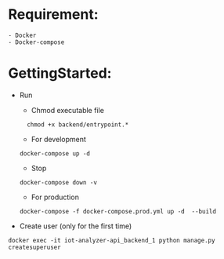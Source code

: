 # Requirement:

    - Docker
    - Docker-compose

# GettingStarted:

- Run
  - Chmod executable file
  ```code
    chmod +x backend/entrypoint.*
  ```
  - For development

  ```text
  docker-compose up -d
  ```

  - Stop

  ```code
  docker-compose down -v
  ```

  - For production

  ```code
  docker-compose -f docker-compose.prod.yml up -d  --build
  ```

- Create user (only for the first time)

```text
docker exec -it iot-analyzer-api_backend_1 python manage.py createsuperuser
```
